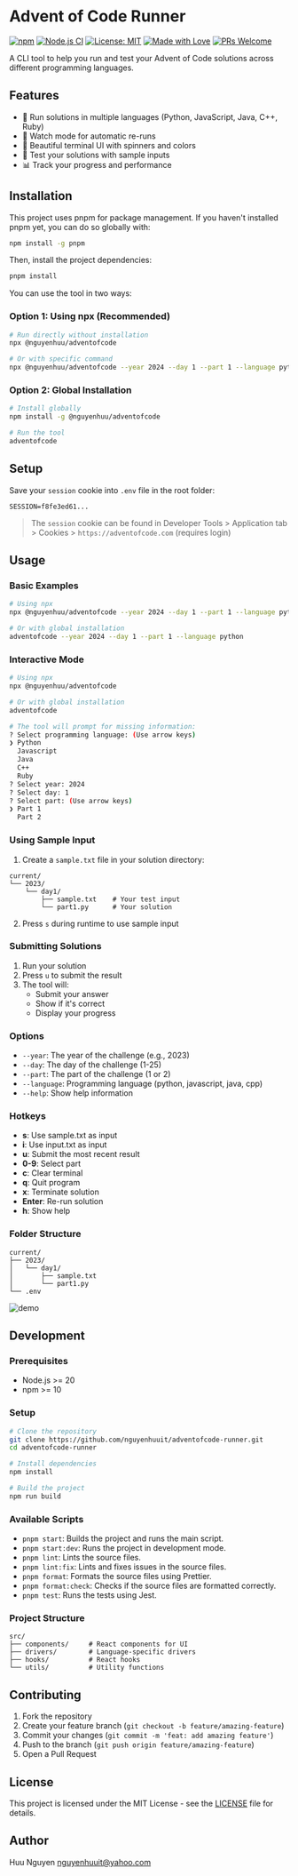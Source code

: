 # Advent of Code Runner

[![npm](https://img.shields.io/npm/v/@nguyenhuu/adventofcode?color=lightgreen&label=npm&logo=npm&style=flat)](https://www.npmjs.com/package/@nguyenhuu/adventofcode)
[![Node.js CI](https://github.com/nguyenhuuit/adventofcode-runner/actions/workflows/publish-canary.yml/badge.svg)](https://github.com/nguyenhuuit/adventofcode-runner/actions/workflows/publish-canary.yml)
[![License: MIT](https://img.shields.io/badge/License-MIT-blue.svg)](https://opensource.org/licenses/MIT)
[![Made with Love](https://img.shields.io/badge/Made%20with-❤️-red.svg)](https://github.com/nguyenhuuit/adventofcode-runner)
[![PRs Welcome](https://img.shields.io/badge/PRs-Welcome!-6f42c1?style=flat&logo=github&logoColor=white)](https://github.com/nguyenhuuit/adventofcode-runner/pulls)

A CLI tool to help you run and test your Advent of Code solutions across different programming languages.

## Features

- 🚀 Run solutions in multiple languages (Python, JavaScript, Java, C++, Ruby)
- 🔄 Watch mode for automatic re-runs
- 🎨 Beautiful terminal UI with spinners and colors
- 🧪 Test your solutions with sample inputs
- 📊 Track your progress and performance

## Installation

This project uses pnpm for package management. If you haven't installed pnpm yet, you can do so globally with:

```bash
npm install -g pnpm
```

Then, install the project dependencies:

```bash
pnpm install
```

You can use the tool in two ways:

### Option 1: Using npx (Recommended)
```bash
# Run directly without installation
npx @nguyenhuu/adventofcode

# Or with specific command
npx @nguyenhuu/adventofcode --year 2024 --day 1 --part 1 --language python
```

### Option 2: Global Installation
```bash
# Install globally
npm install -g @nguyenhuu/adventofcode

# Run the tool
adventofcode
```

## Setup

Save your `session` cookie into `.env` file in the root folder:
```
SESSION=f8fe3ed61...
```

> The `session` cookie can be found in Developer Tools > Application tab > Cookies > `https://adventofcode.com` (requires login)

## Usage

### Basic Examples

```bash
# Using npx
npx @nguyenhuu/adventofcode --year 2024 --day 1 --part 1 --language python

# Or with global installation
adventofcode --year 2024 --day 1 --part 1 --language python
```

### Interactive Mode

```bash
# Using npx
npx @nguyenhuu/adventofcode

# Or with global installation
adventofcode

# The tool will prompt for missing information:
? Select programming language: (Use arrow keys)
❯ Python 
  Javascript 
  Java 
  C++ 
  Ruby
? Select year: 2024
? Select day: 1
? Select part: (Use arrow keys)
❯ Part 1 
  Part 2 
```

### Using Sample Input

1. Create a `sample.txt` file in your solution directory:
```
current/
└── 2023/
    └── day1/
        ├── sample.txt    # Your test input
        └── part1.py      # Your solution
```

2. Press `s` during runtime to use sample input

### Submitting Solutions

1. Run your solution
2. Press `u` to submit the result
3. The tool will:
   - Submit your answer
   - Show if it's correct
   - Display your progress

### Options

- `--year`: The year of the challenge (e.g., 2023)
- `--day`: The day of the challenge (1-25)
- `--part`: The part of the challenge (1 or 2)
- `--language`: Programming language (python, javascript, java, cpp)
- `--help`: Show help information

### Hotkeys

- **s**: Use sample.txt as input
- **i**: Use input.txt as input
- **u**: Submit the most recent result
- **0-9**: Select part
- **c**: Clear terminal
- **q**: Quit program
- **x**: Terminate solution
- **Enter**: Re-run solution
- **h**: Show help

### Folder Structure

```
current/
├── 2023/
│   └── day1/
│       ├── sample.txt
│       └── part1.py
└── .env
```

![demo](https://cdn.huu.app/images/adventofcode-runner.png)

## Development

### Prerequisites

- Node.js >= 20
- npm >= 10

### Setup

```bash
# Clone the repository
git clone https://github.com/nguyenhuuit/adventofcode-runner.git
cd adventofcode-runner

# Install dependencies
npm install

# Build the project
npm run build
```

### Available Scripts

- `pnpm start`: Builds the project and runs the main script.
- `pnpm start:dev`: Runs the project in development mode.
- `pnpm lint`: Lints the source files.
- `pnpm lint:fix`: Lints and fixes issues in the source files.
- `pnpm format`: Formats the source files using Prettier.
- `pnpm format:check`: Checks if the source files are formatted correctly.
- `pnpm test`: Runs the tests using Jest.

### Project Structure

```
src/
├── components/     # React components for UI
├── drivers/        # Language-specific drivers
├── hooks/          # React hooks
└── utils/          # Utility functions
```

## Contributing

1. Fork the repository
2. Create your feature branch (`git checkout -b feature/amazing-feature`)
3. Commit your changes (`git commit -m 'feat: add amazing feature'`)
4. Push to the branch (`git push origin feature/amazing-feature`)
5. Open a Pull Request

## License

This project is licensed under the MIT License - see the [LICENSE](LICENSE) file for details.

## Author

Huu Nguyen <nguyenhuuit@yahoo.com>
